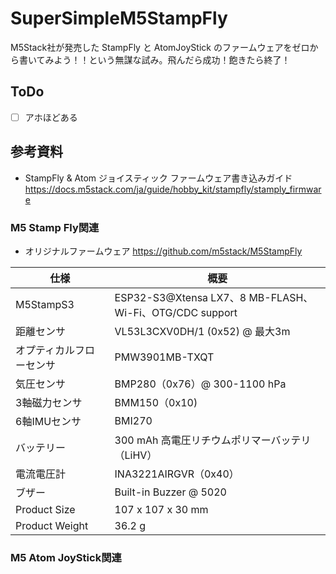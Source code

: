 # SuperSimpleM5StampFly

M5Stack社が発売した StampFly と AtomJoyStick のファームウェアをゼロから書いてみよう！！という無謀な試み。飛んだら成功！飽きたら終了！

## ToDo

-[ ] アホほどある


## 参考資料

- StampFly & Atom ジョイスティック ファームウェア書き込みガイド https://docs.m5stack.com/ja/guide/hobby_kit/stampfly/stamply_firmware

### M5 Stamp Fly関連

- オリジナルファームウェア https://github.com/m5stack/M5StampFly


|仕様|概要|
|----|----|
|M5StampS3|ESP32-S3@Xtensa LX7、8 MB-FLASH、Wi-Fi、OTG/CDC support|
|距離センサ|VL53L3CXV0DH/1 (0x52) @ 最大3m|
|オプティカルフローセンサ|PMW3901MB-TXQT|
|気圧センサ|BMP280（0x76）@ 300-1100 hPa|
|3軸磁力センサ|BMM150（0x10)|
|6軸IMUセンサ|BMI270|
|バッテリー|300 mAh 高電圧リチウムポリマーバッテリ（LiHV）|
|電流電圧計|INA3221AIRGVR（0x40）|
|ブザー|Built-in Buzzer @ 5020|
|Product Size|107 x 107 x 30 mm|
|Product Weight|36.2 g|

### M5 Atom JoyStick関連
